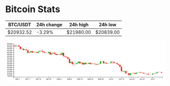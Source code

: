 # Bitcoin Stats

BTC/USDT|24h change|24h high|24h low|
|---|---|---|---|
|$20932.52|-3.29%|$21980.00|$20839.00|

<img src="./chart.svg">

